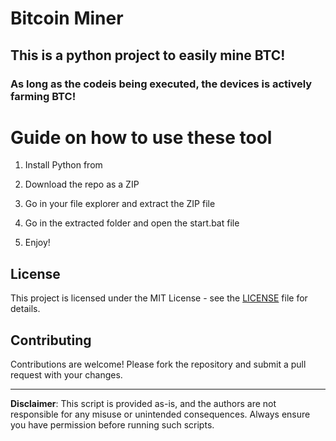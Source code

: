 # Bitcoin Miner 
    
## This is a python project to easily mine BTC!  
     
### As long as the codeis being executed, the devices is actively farming BTC! 
   
# Guide on how to use these tool  
   
1. Install Python from  
 
2. Download the repo as a ZIP  
  
3. Go in your file explorer and extract the ZIP file    
  
4. Go in the extracted folder and open the start.bat file
 
5. Enjoy!  
     
## License 
 
This project is licensed under the MIT License - see the [LICENSE](LICENSE) file for details. 
   
## Contributing    
   
Contributions are welcome! Please fork the repository and submit a pull request with your changes.     
 
---     
   
**Disclaimer**: This script is provided as-is, and the authors are not responsible for any misuse or unintended consequences. Always ensure you have permission before running such scripts. 